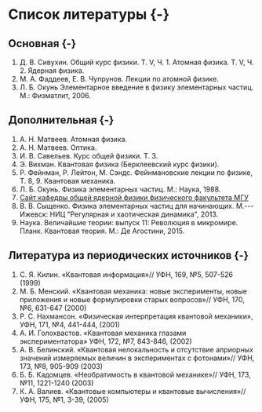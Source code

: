 # Список литературы {-}
## Основная {-}
1. Д. В. Сивухин. Общий курс физики. Т. V, Ч. 1. Атомная физика. Т. V, Ч. 2. Ядерная физика.
2. М. А. Фаддеев, Е. В. Чупрунов. Лекции по атомной физике.
3. Л. Б. Окунь Элементарное введение в физику элементарных частиц. М.: Физматлит, 2006.

## Дополнительная {-}
1. А. Н. Матвеев. Атомная физика.
2. А. Н. Матвеев. Оптика.
3. И. В. Савельев. Курс общей физики. Т. 3.
4. Э. Вихман. Квантовая физика (Берклеевский курс физики).
5. Р. Фейнман, Р. Лейтон, М. Сэндс. Фейнмановские лекции по физике, Т. 8, 9. Квантовая механика.
6. Л. Б. Окунь. Физика элементарных частиц. М.: Наука, 1988.
7. [Сайт кафедры общей ядерной физики физического факультета МГУ](http:\\nuclphys.sinp.msu.ru)
8. В. В. Сыщенко. Физика элементарных частиц для начинающих. М.---Ижевск: НИЦ "Регулярная и хаотическая динамика", 2013.
9. Наука. Величайшие теории: выпуск 11: Революция в микромире. Планк. Квантовая теория. М.: Де Агостини, 2015.

## Литература из периодических источников {-}
1. С. Я. Килин. «Квантовая информация»// УФН, 169, №5, 507-526 (1999)
2. М. Б. Менский. «Квантовая механика: новые эксперименты, новые приложения и новые формулировки старых вопросов»// УФН, 170, №6, 631-647 (2000)
3. Р. С. Нахмансон. «Физическая интерпретация квантовой механики», УФН, 171, №4, 441-444, (2001)
4. А. И. Голохвастов. «Квантовая механика глазами экспериментатора» УФН, 172, №7, 843-846, (2002)
5. А. В. Белинский. «Квантовая нелокальность и отсутствие априорных значений измеряемых величин в экспериментах с фотонами»// УФН, 173, №8, 905-909 (2003)
6. Б. Б. Кадомцев. «Необратимость в квантовой механике»// УФН, 173, №11, 1221-1240 (2003)
7. К. А. Валиев. «Квантовые компьютеры и квантовые вычисления»// УФН, 175, №1, 3-39, (2005)

